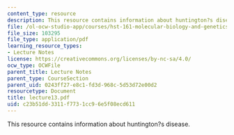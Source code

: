 ```yaml
---
content_type: resource
description: This resource contains information about huntington?s disease.
file: /ol-ocw-studio-app/courses/hst-161-molecular-biology-and-genetics-in-modern-medicine-fall-2007/c23b51dd3311f7731cc96e5f08ecd611_lecture13.pdf
file_size: 103295
file_type: application/pdf
learning_resource_types:
- Lecture Notes
license: https://creativecommons.org/licenses/by-nc-sa/4.0/
ocw_type: OCWFile
parent_title: Lecture Notes
parent_type: CourseSection
parent_uid: 0243ff27-e8c1-fd3d-968c-5d53d72e00d2
resourcetype: Document
title: lecture13.pdf
uid: c23b51dd-3311-f773-1cc9-6e5f08ecd611
---
```

This resource contains information about huntington?s disease.